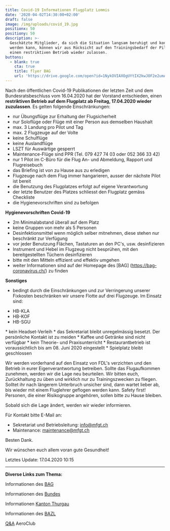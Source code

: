 ```yaml
---
title: Covid-19 Informationen Flugplatz Lommis
date: '2020-04-02T14:30:00+02:00'
draft: false
image: /img/uploads/covid_19.jpg
positionx: 50
positiony: 50
description: >-
  Geschätzte Mitglieder, da sich die Situation langsam beruhigt und kontrolliert
  werden kann, können wir aus Rücksicht auf den Trainingsbedarf der Piloten
  einen restriktiven Betrieb wieder zulassen.
buttons:
  - blank: true
    cta: true
    title: flyer BAG
    url: 'https://drive.google.com/open?id=1NykOVIAXOgUYtIX2kwJOF2e2umAZBxIM'
---
```

Nach den öffentlichen Covid-19  Publikationen der letzten Zeit und dem Bundesratsbeschluss vom 16.04.2020 hat der Vorstand entschieden, einen **restriktiven Betrieb auf dem Flugplatz ab Freitag, 17.04.2020 wieder zuzulassen**. Es gelten folgende Einschränkungen:

* nur Übungsflüge zur Erhaltung der Flugsicherheit
* nur Soloflüge oder Flüge mit einer Person aus demselben Haushalt
* max. 3 Landung pro Pilot und Tag
* max. 2 Flugzeuge auf der Volte
* keine Schulflüge
* keine Auslandflüge
* LSZT für Auswärtige gesperrt
* Maintenance-Flüge sind PPR (Tel. 079 427 74 03 oder 052 366 33 42)
* nur 1 Pilot im C-Büro für die Flug An- und Abmeldung, Rapport und Flugreisebuch
* das Briefing ist von zu Hause aus zu erledigen
* Flugzeuge nach dem Flug immer hangarieren, ausser der nächste Pilot ist bereit
* die Benutzung des Flugplatzes erfolgt auf eigene Verantwortung
* der letzte Benutzer des Platzes schliesst den Flugplatz gemäss Checkliste
* die Hygienevorschriften sind zu befolgen

**Hygienevorschriften Covid-19**

* 2m Minimalabstand überall auf dem Platz
* keine Gruppen von mehr als 5 Personen
* Desinfektionsmittel wenn möglich selber mitnehmen, diese stehen nur beschränkt zur Verfügung
* vor jeder Benutzung Flächen, Tastaturen an den PC's, usw. desinfizieren
* Instrument und Hebel im Flugzeug nicht besprühen, mit den bereitgestellten Tüchern desinfizieren
* bitte mit den Mitteln effizient und effektiv umgehen
* weiter Informationen sind auf der Homepage des [BAG] (https://bag-coronavirus.ch/) zu finden

**Sonstiges**

* bedingt durch die Einschränkungen und zur Verringerung unserer Fixkosten beschränken wir unsere Flotte auf drei Flugzeuge. Im Einsatz sind:
<ul><li>HB-KLA</li>
<li>HB-KOF</li>
<li>HB-SGU</li>
</ul>
* kein Headset-Verleih
* das Sekretariat bleibt unregelmässig besetzt. Der persönliche Kontakt ist zu meiden
* Kaffee und Getränke sind nicht verfügbar
* kein Theorie- und Praxisunterricht
* Restaurantbetrieb ist voraussichtlich bis am 08. Juni 2020 eingestellt
* Spielplatz bleibt geschlossen

Wir werden vorderhand auf den Einsatz von FDL's verzichten und den Betrieb in eurer Eigenverantwortung betreiben. Sollte das Flugaufkommen zunehmen, werden wir die Lage neu beurteilen. Wir bitten euch, Zurückhaltung zu üben und wirklich nur zu Trainingszwecken zu fliegen. Solltet ihr nach längerem Unterbruch unsicher sind, dann wartet lieber ab, bis wieder mit einem Fluglehrer geflogen werden kann. Safety first! Personen, die einer Risikogruppe angehören, sollen bitte zu Hause bleiben.

Sobald sich die Lage ändert, werden wir wieder informieren.

Für Kontakt bitte E-Mail an:

* Sekretariat und Betriebsleitung: info@mfgt.ch
* Maintenance: maintenance@mfgt.ch

Besten Dank.

Wir wünschen euch allem voran gute Gesundheit!

Letztes Update: 17.04.2020 10:15

<hr>

**Diverse Links zum Thema:**

Informationen des [BAG](https://www.bag.admin.ch/bag/de/home/krankheiten/ausbrueche-epidemien-pandemien/aktuelle-ausbrueche-epidemien/novel-cov/situation-schweiz-und-international.html)

Informationen des [Bundes](https://www.bag.admin.ch/bag/de/home/das-bag/aktuell/medienmitteilungen.msg-id-78437.html)

Informationen [Kanton Thurgau](https://www.tg.ch/news/fachdossier-coronavirus.html/10552)

Informationen des [BAZL](https://www.bazl.admin.ch/bazl/de/home/fachleute/corona_update.html)

[Q&A](https://www.aeroclub.ch/fragen-und-antworten-qa-zur-situation-covid-2019-fuer-die-leicht-und-sportaviatik-stand-17-03-2020-13-00-uhr/) AeroClub
